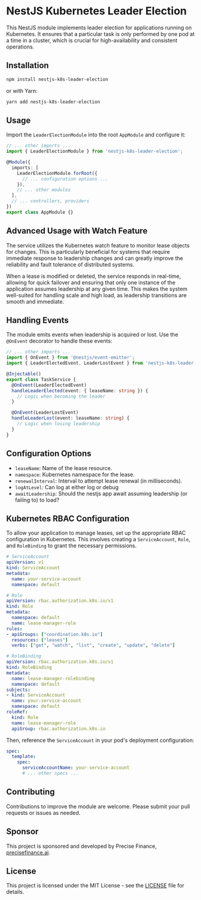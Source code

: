 # NestJS Kubernetes Leader Election

This NestJS module implements leader election for applications running on Kubernetes. It ensures that a particular task is only performed by one pod at a time in a cluster, which is crucial for high-availability and consistent operations.

## Installation

```bash
npm install nestjs-k8s-leader-election
```

or with Yarn:

```bash
yarn add nestjs-k8s-leader-election
```

## Usage

Import the `LeaderElectionModule` into the root `AppModule` and configure it:

```typescript
// ... other imports ...
import { LeaderElectionModule } from 'nestjs-k8s-leader-election';

@Module({
  imports: [
    LeaderElectionModule.forRoot({
      // ... configuration options ...
    }),
    // ... other modules
  ],
  // ... controllers, providers
})
export class AppModule {}
```

## Advanced Usage with Watch Feature

The service utilizes the Kubernetes watch feature to monitor lease objects for changes. This is particularly beneficial for systems that require immediate response to leadership changes and can greatly improve the reliability and fault tolerance of distributed systems.

When a lease is modified or deleted, the service responds in real-time, allowing for quick failover and ensuring that only one instance of the application assumes leadership at any given time. This makes the system well-suited for handling scale and high load, as leadership transitions are smooth and immediate.

## Handling Events

The module emits events when leadership is acquired or lost. Use the `@OnEvent` decorator to handle these events:

```typescript
// ... other imports ...
import { OnEvent } from '@nestjs/event-emitter';
import { LeaderElectedEvent, LeaderLostEvent } from 'nestjs-k8s-leader-election';

@Injectable()
export class TaskService {
  @OnEvent(LeaderElectedEvent)
  handleLeaderElected(event: { leaseName: string }) {
    // Logic when becoming the leader
  }

  @OnEvent(LeaderLostEvent)
  handleLeaderLost(event: leaseName: string) {
    // Logic when losing leadership
  }
}
```

## Configuration Options

- `leaseName`: Name of the lease resource.
- `namespace`: Kubernetes namespace for the lease.
- `renewalInterval`: Interval to attempt lease renewal (in milliseconds).
- `logAtLevel`: Can log at either log or debug
- `awaitLeadership`: Should the nestjs app await assuming leadership (or failing to) to load?

## Kubernetes RBAC Configuration

To allow your application to manage leases, set up the appropriate RBAC configuration in Kubernetes. This involves creating a `ServiceAccount`, `Role`, and `RoleBinding` to grant the necessary permissions.

```yaml
# ServiceAccount
apiVersion: v1
kind: ServiceAccount
metadata:
  name: your-service-account
  namespace: default

# Role
apiVersion: rbac.authorization.k8s.io/v1
kind: Role
metadata:
  namespace: default
  name: lease-manager-role
rules:
- apiGroups: ["coordination.k8s.io"]
  resources: ["leases"]
  verbs: ["get", "watch", "list", "create", "update", "delete"]

# RoleBinding
apiVersion: rbac.authorization.k8s.io/v1
kind: RoleBinding
metadata:
  name: lease-manager-rolebinding
  namespace: default
subjects:
- kind: ServiceAccount
  name: your-service-account
  namespace: default
roleRef:
  kind: Role
  name: lease-manager-role
  apiGroup: rbac.authorization.k8s.io
```

Then, reference the `ServiceAccount` in your pod's deployment configuration:

```yaml
spec:
  template:
    spec:
      serviceAccountName: your-service-account
      # ... other specs ...
```

## Contributing

Contributions to improve the module are welcome. Please submit your pull requests or issues as needed.

## Sponsor

This project is sponsored and developed by Precise Finance, [precisefinance.ai](https://precisefinance.ai).


## License

This project is licensed under the MIT License - see the [LICENSE](LICENSE) file for details.
```